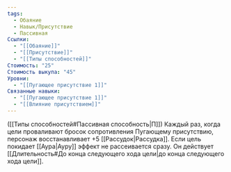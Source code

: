 ```yaml
---
tags:
  - Обаяние
  - Навык/Присутствие
  - Пассивная
Ссылки:
  - "[[Обаяние]]"
  - "[[Присутствие]]"
  - "[[Типы способностей]]"
Стоимость: "25"
Стоимость выкупа: "45"
Уровни:
  - "[[Пугающее присутствие 1]]"
Связанные навыки:
  - "[[Пугающее присутствие 1]]"
  - "[[Влияние присутствием]]"
---
```

([[Типы способностей#Пассивная способность|П]]) Каждый раз, когда цели проваливают бросок сопротивления Пугающему присутствию, персонаж восстанавливает +5 [[Рассудок|Рассудка]]. Если цель покидает [[Аура|Ауру]] эффект не рассеивается сразу. Он действует [[Длительность#До конца следующего хода цели|до конца следующего хода цели]].